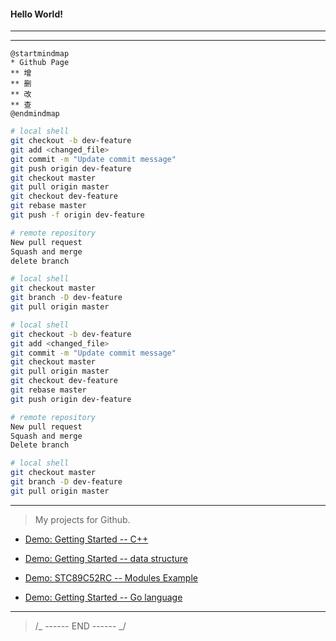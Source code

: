 #### Hello World!

---

---

```plantuml
@startmindmap
* Github Page
** 增
** 删
** 改
** 查
@endmindmap
```

```bash
# local shell
git checkout -b dev-feature
git add <changed_file>
git commit -m "Update commit message"
git push origin dev-feature
git checkout master
git pull origin master
git checkout dev-feature
git rebase master
git push -f origin dev-feature

# remote repository
New pull request
Squash and merge
delete branch

# local shell
git checkout master
git branch -D dev-feature
git pull origin master
```

```bash
# local shell
git checkout -b dev-feature
git add <changed_file>
git commit -m "Update commit message"
git checkout master
git pull origin master
git checkout dev-feature
git rebase master
git push origin dev-feature

# remote repository
New pull request
Squash and merge
Delete branch

# local shell
git checkout master
git branch -D dev-feature
git pull origin master
```

---

> My projects for Github.

- [Demo: Getting Started -- C++](https://github.com/All-things-equal/Fast_Getting_Started_C-Plus-Plus)

- [Demo: Getting Started -- data structure](https://github.com/All-things-equal/Getting_Started_Data-Structure)

- [Demo: STC89C52RC -- Modules Example](https://github.com/All-things-equal/STC89C52RC_Modules_TestExample)

- [Demo: Getting Started -- Go language](https://github.com/All-things-equal/Getting-Started_Go)

---

> /_ ------ END ------ _/
